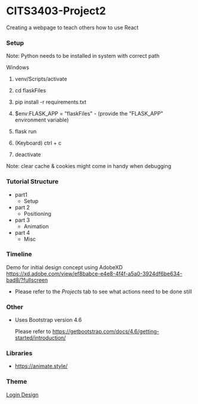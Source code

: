 # CITS3403-Project2

Creating a webpage to teach others how to use React

### Setup

Note: Python needs to be installed in system with correct path

Windows

1. venv/Scripts/activate
2. cd flaskFiles
3. pip install -r requirements.txt
4. $env:FLASK_APP = "flaskFiles" - (provide the "FLASK_APP" environment variable)
5. flask run

6. (Keyboard) ctrl + c
7. deactivate

Note: clear cache & cookies might come in handy when debugging

### Tutorial Structure

- part1
  - Setup
- part 2
  - Positioning
- part 3
  - Animation
- part 4
  - Misc

### Timeline

Demo for initial design concept using AdobeXD
  https://xd.adobe.com/view/ef8babce-e4e8-4f4f-a5a0-3924df6be634-bad8/?fullscreen

- Please refer to the _Projects_ tab to see what actions need to be done still

### Other

- Uses Bootstrap version 4.6

  Please refer to https://getbootstrap.com/docs/4.6/getting-started/introduction/

### Libraries

- https://animate.style/

### Theme

[Login Design](https://profile.w3schools.com/log-in?redirect_url=https%3A%2F%2Fmy-learning.w3schools.com)
